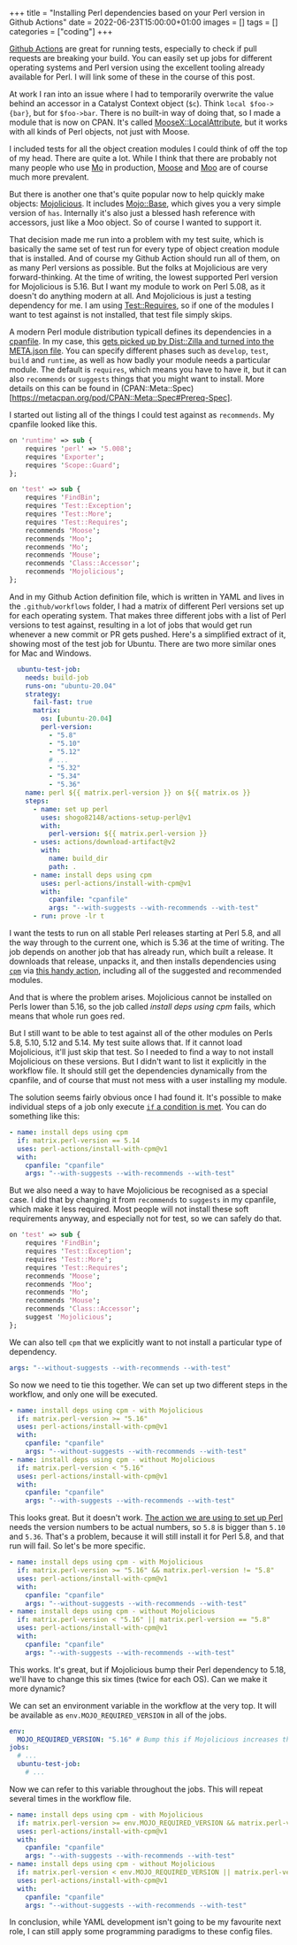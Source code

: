 +++
title = "Installing Perl dependencies based on your Perl version in Github Actions"
date = 2022-06-23T15:00:00+01:00
images = []
tags = []
categories = ["coding"]
+++

[Github Actions](https://github.com/features/actions) are great for running tests, especially to check if pull requests are breaking your build. You can easily
set up jobs for different operating systems and Perl version using the excellent tooling already available for Perl. I will
link some of these in the course of this post.

At work I ran into an issue where I had to temporarily overwrite the value behind an accessor in a Catalyst Context object (`$c`).
Think `local $foo->{bar}`, but for `$foo->bar`. There is no built-in way of doing that, so I made a module that is now on CPAN.
It's called [MooseX::LocalAttribute](https://metacpan.org/pod/MooseX::LocalAttribute), but it works with all kinds of Perl objects, not just with Moose.

I included tests for all the object creation modules I could think of off the top of my head. There are quite a lot. While I think
that there are probably not many people who use [Mo](https://metacpan.org/pod/Mo) in production, [Moose](https://metacpan.org/pod/Moose)
and [Moo](https://metacpan.org/pod/Moo) are of course much more prevalent.

But there is another one that's quite popular now to help quickly make objects: [Mojolicious](https://metacpan.org/pod/Mojolicious).
It includes [Mojo::Base](https://metacpan.org/pod/Mojo::Base), which gives you
a very simple version of `has`. Internally it's also just a blessed hash reference with accessors, just like a Moo object. So of course
I wanted to support it.

That decision made me run into a problem with my test suite, which is basically the same set of test run for every type of object creation
module that is installed. And of course my Github Action should run all of them, on as many Perl versions as possible. But the folks at Mojolicious
are very forward-thinking. At the time of writing, the lowest supported Perl version for Mojolicious is 5.16. But I want my module to work on
Perl 5.08, as it doesn't do anything modern at all. And Mojolicious is just a testing dependency for me. I am using [Test::Requires](https://metacpan.org/pod/Test::Requires),
so if one of the modules I want to test against is not installed, that test file simply skips.

A modern Perl module distribution typicall defines its dependencies in a [cpanfile](https://metacpan.org/dist/Module-CPANfile/view/lib/cpanfile.pod).
In my case, this [gets picked up by Dist::Zilla and turned into the META.json file](https://metacpan.org/pod/Dist::Zilla::Plugin::Prereqs::FromCPANfile).
You can specify different phases such as `develop`, `test`, `build` and `runtime`, as well as how badly
your module needs a particular module. The default is `requires`, which means you have to have it, but it can also `recommends` or `suggests` things
that you might want to install. More details on this can be found in (CPAN::Meta::Spec)[https://metacpan.org/pod/CPAN::Meta::Spec#Prereq-Spec].

I started out listing all of the things I could test against as `recommends`. My cpanfile looked like this.

```perl
on 'runtime' => sub {
    requires 'perl' => '5.008';
    requires 'Exporter';
    requires 'Scope::Guard';
};

on 'test' => sub {
    requires 'FindBin';
    requires 'Test::Exception';
    requires 'Test::More';
    requires 'Test::Requires';
    recommends 'Moose';
    recommends 'Moo';
    recommends 'Mo';
    recommends 'Mouse';
    recommends 'Class::Accessor';
    recommends 'Mojolicious';
};
```

And in my Github Action definition file, which is written in YAML and lives in the `.github/workflows` folder, I had a matrix of different Perl versions
set up for each operating system. That makes three different jobs with a list of Perl versions to test against, resulting in a lot of jobs that would
get run whenever a new commit or PR gets pushed. Here's a simplified extract of it, showing most of the test job for Ubuntu. There are two more similar
ones for Mac and Windows.

```yml
  ubuntu-test-job:
    needs: build-job
    runs-on: "ubuntu-20.04"
    strategy:
      fail-fast: true
      matrix:
        os: [ubuntu-20.04]
        perl-version:
          - "5.8"
          - "5.10"
          - "5.12"
          # ...
          - "5.32"
          - "5.34"
          - "5.36"
    name: perl ${{ matrix.perl-version }} on ${{ matrix.os }}
    steps:
      - name: set up perl
        uses: shogo82148/actions-setup-perl@v1
        with:
          perl-version: ${{ matrix.perl-version }}
      - uses: actions/download-artifact@v2
        with:
          name: build_dir
          path: .
      - name: install deps using cpm
        uses: perl-actions/install-with-cpm@v1
        with:
          cpanfile: "cpanfile"
          args: "--with-suggests --with-recommends --with-test"
      - run: prove -lr t
```

I want the tests to run on all stable Perl releases starting at Perl 5.8, and all the way through to the current one, which is 5.36 at
the time of writing. The job depends on another job that has already run, which built a release. It downloads that release, unpacks it,
and then installs dependencies using [`cpm`](https://metacpan.org/dist/App-cpm/view/script/cpm) via
[this handy action](https://github.com/marketplace/actions/install-with-cpm), including all of the suggested and recommended modules.

And that is where the problem arises. Mojolicious cannot be installed on Perls lower than 5.16, so the job called _install deps using cpm_
fails, which means that whole run goes red.

But I still want to be able to test against all of the other modules on Perls 5.8, 5.10, 5.12 and 5.14. My test suite allows that. If
it cannot load Mojolicious, it'll just skip that test. So I needed to find a way to not install Mojolicious on these versions. But I didn't
want to list it explicitly in the workflow file. It should still get the dependencies dynamically from the cpanfile, and of course that
must not mess with a user installing my module.

The solution seems fairly obvious once I had found it. It's possible to make individual steps of a job only execute
[`if` a condition is met](https://docs.github.com/en/actions/using-workflows/workflow-syntax-for-github-actions#jobsjob_idif). You can do
something like this:

```yml
- name: install deps using cpm
  if: matrix.perl-version == 5.14
  uses: perl-actions/install-with-cpm@v1
  with:
    cpanfile: "cpanfile"
    args: "--with-suggests --with-recommends --with-test"
```

But we also need a way to have Mojolicious be recognised as a special case. I did that by changing it from `recommends` to `suggests` in
my cpanfile, which make it less required. Most people will not install these soft requirements anyway, and especially not for test, so we
can safely do that.

```perl
on 'test' => sub {
    requires 'FindBin';
    requires 'Test::Exception';
    requires 'Test::More';
    requires 'Test::Requires';
    recommends 'Moose';
    recommends 'Moo';
    recommends 'Mo';
    recommends 'Mouse';
    recommends 'Class::Accessor';
    suggest 'Mojolicious';
};
```

We can also tell `cpm` that we explicitly want to not install a particular type of dependency.

```yml
args: "--without-suggests --with-recommends --with-test"
```

So now we need to tie this together. We can set up two different steps in the workflow, and only one will be executed.

```yml
- name: install deps using cpm - with Mojolicious
  if: matrix.perl-version >= "5.16"
  uses: perl-actions/install-with-cpm@v1
  with:
    cpanfile: "cpanfile"
    args: "--without-suggests --with-recommends --with-test"
- name: install deps using cpm - without Mojolicious
  if: matrix.perl-version < "5.16"
  uses: perl-actions/install-with-cpm@v1
  with:
    cpanfile: "cpanfile"
    args: "--with-suggests --with-recommends --with-test"
```

This looks great. But it doesn't work. [The action we are using to set up Perl](https://github.com/marketplace/actions/setup-perl-environment)
needs the version numbers to be actual numbers, so `5.8` is bigger than `5.10` and `5.36`. That's a problem,
because it will still install it for Perl 5.8, and that run will fail. So let's be more specific.

```yml
- name: install deps using cpm - with Mojolicious
  if: matrix.perl-version >= "5.16" && matrix.perl-version != "5.8"
  uses: perl-actions/install-with-cpm@v1
  with:
    cpanfile: "cpanfile"
    args: "--without-suggests --with-recommends --with-test"
- name: install deps using cpm - without Mojolicious
  if: matrix.perl-version < "5.16" || matrix.perl-version == "5.8"
  uses: perl-actions/install-with-cpm@v1
  with:
    cpanfile: "cpanfile"
    args: "--with-suggests --with-recommends --with-test"
```

This works. It's great, but if Mojolicious bump their Perl dependency to 5.18, we'll have to change this six times (twice for each OS). Can we make
it more dynamic?

We can set an environment variable in the workflow at the very top. It will be available as `env.MOJO_REQUIRED_VERSION` in all of the jobs.

```yml
env:
  MOJO_REQUIRED_VERSION: "5.16" # Bump this if Mojolicious increases their minimum Perl version
jobs:
  # ...
  ubuntu-test-job:
    # ...
```

Now we can refer to this variable throughout the jobs. This will repeat several times in the workflow file.

```yml
- name: install deps using cpm - with Mojolicious
  if: matrix.perl-version >= env.MOJO_REQUIRED_VERSION && matrix.perl-version != '5.8'
  uses: perl-actions/install-with-cpm@v1
  with:
    cpanfile: "cpanfile"
    args: "--with-suggests --with-recommends --with-test"
- name: install deps using cpm - without Mojolicious
  if: matrix.perl-version < env.MOJO_REQUIRED_VERSION || matrix.perl-version == '5.8'
  uses: perl-actions/install-with-cpm@v1
  with:
    cpanfile: "cpanfile"
    args: "--without-suggests --with-recommends --with-test"
```

In conclusion, while YAML development isn't going to be my favourite next role, I can still apply some programming paradigms to these config files.

